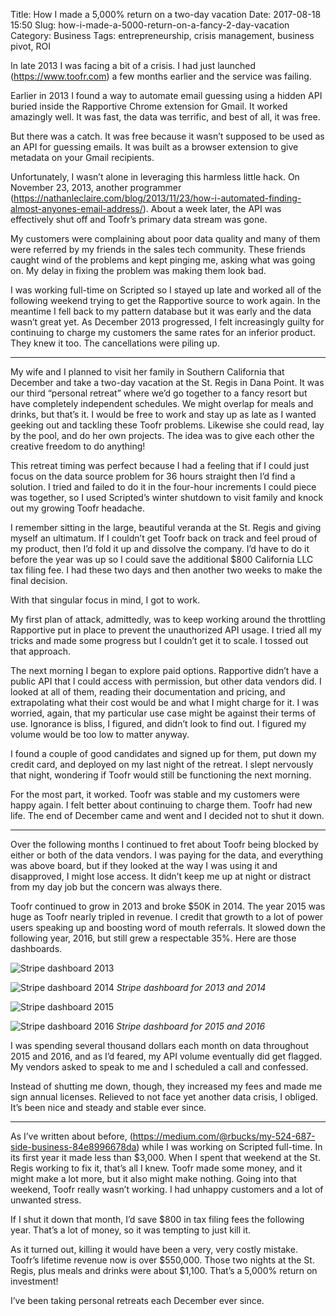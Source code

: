 Title: How I made a 5,000% return on a two-day vacation
Date: 2017-08-18 15:50
Slug: how-i-made-a-5000-return-on-a-fancy-2-day-vacation
Category: Business
Tags: entrepreneurship, crisis management, business pivot, ROI

In late 2013 I was facing a bit of a crisis. I had just launched (https://www.toofr.com) a few months earlier and the service was failing.

Earlier in 2013 I found a way to automate email guessing using a hidden API buried inside the Rapportive Chrome extension for Gmail. It worked amazingly well. It was fast, the data was terrific, and best of all, it was free.

But there was a catch. It was free because it wasn’t supposed to be used as an API for guessing emails. It was built as a browser extension to give metadata on your Gmail recipients.

Unfortunately, I wasn’t alone in leveraging this harmless little hack. On November 23, 2013, another programmer (https://nathanleclaire.com/blog/2013/11/23/how-i-automated-finding-almost-anyones-email-address/). About a week later, the API was effectively shut off and Toofr’s primary data stream was gone.

My customers were complaining about poor data quality and many of them were referred by my friends in the sales tech community. These friends caught wind of the problems and kept pinging me, asking what was going on. My delay in fixing the problem was making them look bad.

I was working full-time on Scripted so I stayed up late and worked all of the following weekend trying to get the Rapportive source to work again. In the meantime I fell back to my pattern database but it was early and the data wasn’t great yet. As December 2013 progressed, I felt increasingly guilty for continuing to charge my customers the same rates for an inferior product. They knew it too. The cancellations were piling up.

---

My wife and I planned to visit her family in Southern California that December and take a two-day vacation at the St. Regis in Dana Point. It was our third “personal retreat” where we’d go together to a fancy resort but have completely independent schedules. We might overlap for meals and drinks, but that’s it. I would be free to work and stay up as late as I wanted geeking out and tackling these Toofr problems. Likewise she could read, lay by the pool, and do her own projects. The idea was to give each other the creative freedom to do anything!

This retreat timing was perfect because I had a feeling that if I could just focus on the data source problem for 36 hours straight then I’d find a solution. I tried and failed to do it in the four-hour increments I could piece was together, so I used Scripted’s winter shutdown to visit family and knock out my growing Toofr headache.

I remember sitting in the large, beautiful veranda at the St. Regis and giving myself an ultimatum. If I couldn’t get Toofr back on track and feel proud of my product, then I’d fold it up and dissolve the company. I’d have to do it before the year was up so I could save the additional $800 California LLC tax filing fee. I had these two days and then another two weeks to make the final decision.

With that singular focus in mind, I got to work.

My first plan of attack, admittedly, was to keep working around the throttling Rapportive put in place to prevent the unauthorized API usage. I tried all my tricks and made some progress but I couldn’t get it to scale. I tossed out that approach.

The next morning I began to explore paid options. Rapportive didn’t have a public API that I could access with permission, but other data vendors did. I looked at all of them, reading their documentation and pricing, and extrapolating what their cost would be and what I might charge for it. I was worried, again, that my particular use case might be against their terms of use. Ignorance is bliss, I figured, and didn’t look to find out. I figured my volume would be too low to matter anyway.

I found a couple of good candidates and signed up for them, put down my credit card, and deployed on my last night of the retreat. I slept nervously that night, wondering if Toofr would still be functioning the next morning.

For the most part, it worked. Toofr was stable and my customers were happy again. I felt better about continuing to charge them. Toofr had new life. The end of December came and went and I decided not to shut it down.

---

Over the following months I continued to fret about Toofr being blocked by either or both of the data vendors. I was paying for the data, and everything was above board, but if they looked at the way I was using it and disapproved, I might lose access. It didn’t keep me up at night or distract from my day job but the concern was always there.

Toofr continued to grow in 2013 and broke $50K in 2014. The year 2015 was huge as Toofr nearly tripled in revenue. I credit that growth to a lot of power users speaking up and boosting word of mouth referrals. It slowed down the following year, 2016, but still grew a respectable 35%. Here are those dashboards.

![Stripe dashboard 2013]({static}/images/b9ee1-1phszo8zsh4pdo-1wokq5fg.png)

![Stripe dashboard 2014]({static}/images/3ce5c-1rsks8mlo7j-vxsadk-guaq.png)
*Stripe dashboard for 2013 and 2014*

![Stripe dashboard 2015]({static}/images/d042a-1gews0cvxnjt7mi-smqgriq.png)

![Stripe dashboard 2016]({static}/images/57411-16ksy41h_um3oq0hl478siq.png)
*Stripe dashboard for 2015 and 2016*

I was spending several thousand dollars each month on data throughout 2015 and 2016, and as I’d feared, my API volume eventually did get flagged. My vendors asked to speak to me and I scheduled a call and confessed.

Instead of shutting me down, though, they increased my fees and made me sign annual licenses. Relieved to not face yet another data crisis, I obliged. It’s been nice and steady and stable ever since.

---

As I’ve written about before, (https://medium.com/@rbucks/my-524-687-side-business-84e8996678da) while I was working on Scripted full-time. In its first year it made less than $3,000. When I spent that weekend at the St. Regis working to fix it, that’s all I knew. Toofr made some money, and it might make a lot more, but it also might make nothing. Going into that weekend, Toofr really wasn’t working. I had unhappy customers and a lot of unwanted stress.

If I shut it down that month, I’d save $800 in tax filing fees the following year. That’s a lot of money, so it was tempting to just kill it.

As it turned out, killing it would have been a very, very costly mistake. Toofr’s lifetime revenue now is over $550,000. Those two nights at the St. Regis, plus meals and drinks were about $1,100. That’s a 5,000% return on investment!

I’ve been taking personal retreats each December ever since.